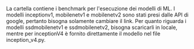 La cartella contiene i benchmark per l'esecuzione dei modelli di ML.
I modelli inceptionv1, mobilenetv1 e mobilenetv2 sono stati presi dalle API di google, pertanto bisogna solamente cambiare il link. 
Per quanto riguarda i modelli ssdmobilenetv1 e ssdmobilenetv2, bisogna scaricarli in locale, mentre per inceptionV4 è fornito direttamente il modello nel file inception_v4.py.
